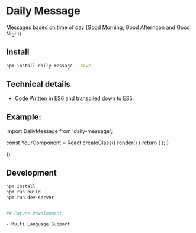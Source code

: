# Daily Message
Messages based on time of day (Good Morning, Good Afternoon and Good Night)

## Install

```sh
npm install daily-message --save
```

## Technical details

- Code Written in ES6 and transpiled down to ES5.

## Example: 

import DailyMessage from 'daily-message';

const YourComponent = React.createClass({
  render() {
    return (
      <DailyMessage customMessage="Your Custom Message Here (Don't add this if you don't need any message) " customClass="Custom Class Name (Optional)"/>
    );
  }

});


## Development

```sh
npm install
npm run build
npm run dev-server


## Future Development

- Multi Language Support
